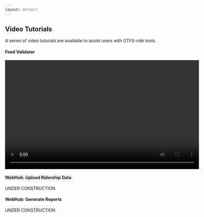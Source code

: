 ```yaml
---
layout: default
---
```


## Video Tutorials
A series of video tutorials are available to assist users with GTFS-ride tools.

#### Feed Validator
<video src="videos/FeedValidator_Tutorial.mp4" width="640" height="360" controls preload></video>

#### WebHub: Upload Ridership Data
UNDER CONSTRUCTION

#### WebHub: Generate Reports
UNDER CONSTRUCTION
